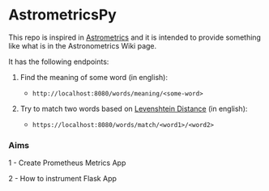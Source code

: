 # AstrometricsPy

This repo is inspired in [Astrometrics](https://github.com/quintoandar/astrometrics) and it is intended to provide 
something like what is in the Astronometrics Wiki page.
  
It has the following endpoints:

1. Find the meaning of some word (in english):
    * `http://localhost:8080/words/meaning/<some-word>`

2. Try to match two words based on [Levenshtein Distance](https://en.wikipedia.org/wiki/Levenshtein_distance) (in english):
    * `https://localhost:8080/words/match/<word1>/<word2>`

### Aims

1 - Create Prometheus Metrics App

2 - How to instrument Flask App

